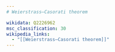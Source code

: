 ```yaml
---
# Weierstrass–Casorati theorem

wikidata: Q2226962
msc_classification: 30
wikipedia_links:
  - "[[Weierstrass–Casorati theorem]]"
---
```

